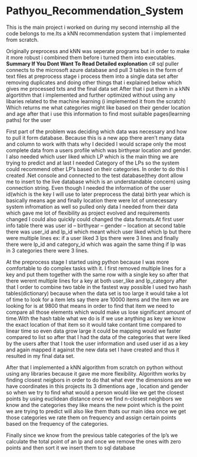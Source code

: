 # Pathyou_Recommendation_System
This is the main project i worked on during my second internship all the code belongs to me.Its a kNN recommendation system that i implemented from scratch. 



Originally preprocess and kNN was seperate programs but in order to make it more robust i combined them before i turned them into executables.
****Summary If You Dont Want To Read Detailed explonation****
c# sql puller connects to the microsoft azure database and pull 3 tables in the form of text files
at preprocess stage i process them into a single data set after removing duplicates and doing other things that i explained below which gives me processed txts and the final data set
After that i put them in a kNN algortithm that i implemented and further optimized without using any libaries related to the machine learning (i implemented it from the scratch)
Which returns me what categories might like based on their gender location and age
after that i use this information to find most suitable pages(learning paths) for the user


First part of the problem was deciding which data was necessary and how to pull it form database. Because this is a new app there aren’t many data and column to work with thats 
why I decided I would scrape only the most complete data from a users profile which was birthyear location and gender. I also needed which user liked which LP which is the 
main thing we are trying to predict and at last I needed Category of the LPs so the system could recommend other LP’s based on their categories. In order to do this I created 
.Net console and connected to the test database(they dont allow me to insert to the live database which is an understandable concern) using connection string. Even though I 
needed the information of the user id(which is the key I will use to later preprocess the data) birth year which is basically means age and finally location there were lot of 
unnecessary system infromation as well so pulled only data I needed from their data which gave me lot of flexibility as project evolved and requirements changed I could also 
quickly could changed the data formats.At first user info table there was user id – birthyear – gender – location at second table there was user_id and lp_id which meant which 
user liked which lp but there were multiple lines ex: if a user liked 3 lps there were 3 lines and finally there were lp_id and category_id which was again the same thing if lp 
was in 3 categories there were 3 lines.

At the preprocess stage I started using python because I was more comfortable to do complex tasks with it. I first removed multiple lines for a key and put them together with the 
same row with a single key so after that there werent multiple lines for a key at both user_like and lp_category after that I order to combine two table in the fastest way 
possible I used two hash tables(dictionary) because when the data set is too large it would take a lot of time to look for a item lets say there are 10000 items and the item we 
are looking for is at 9800 that means in order to find that item we need to compare all those elements which would make us lose significant amount of time.With the hash table what 
we do is if we use anything as key we know the exact location of that item so it would take contant time compared to linear time so even data grow large it could be mapping would 
we faster compared to list so after that I had the data of the categories that were liked by the users after that I took the user information and used user id as a key and again 
mapped it against the new data set I have created and thus it resulted in my final data set.

After that I implemented a kNN algorithm from scratch on python without using any libraries because it gave me more flexibility. Algorithm works by finding closest neigbors in 
order to do that what ever the dimensions are we have coordinates in this projects its 3 dimentions age , location and gender so when we try to find what would a person would 
like we get the closest points by using euclidean distance once we find n-closest neighbors we know and the categories they like means the new point which is the point we are 
trying to predict will also like them thats our main idea once we get those categories we rate them on frequency and assign certain points based on the frequency of the categories.

Finally since we know from the previous table categories of the lp’s we calculate the total point of an lp and once we remove the ones with zero points and then sort it we insert 
them to sql database
